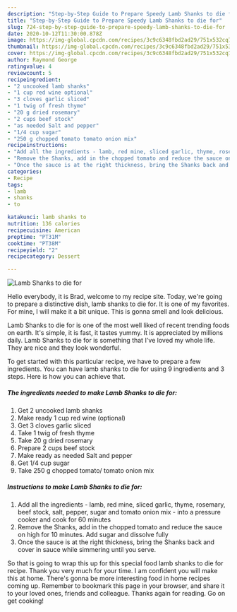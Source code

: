 ```yaml
---
description: "Step-by-Step Guide to Prepare Speedy Lamb Shanks to die for"
title: "Step-by-Step Guide to Prepare Speedy Lamb Shanks to die for"
slug: 724-step-by-step-guide-to-prepare-speedy-lamb-shanks-to-die-for
date: 2020-10-12T11:30:00.878Z
image: https://img-global.cpcdn.com/recipes/3c9c6348fbd2ad29/751x532cq70/lamb-shanks-to-die-for-recipe-main-photo.jpg
thumbnail: https://img-global.cpcdn.com/recipes/3c9c6348fbd2ad29/751x532cq70/lamb-shanks-to-die-for-recipe-main-photo.jpg
cover: https://img-global.cpcdn.com/recipes/3c9c6348fbd2ad29/751x532cq70/lamb-shanks-to-die-for-recipe-main-photo.jpg
author: Raymond George
ratingvalue: 4
reviewcount: 5
recipeingredient:
- "2 uncooked lamb shanks"
- "1 cup red wine optional"
- "3 cloves garlic sliced"
- "1 twig of fresh thyme"
- "20 g dried rosemary"
- "2 cups beef stock"
- "as needed Salt and pepper"
- "1/4 cup sugar"
- "250 g chopped tomato tomato onion mix"
recipeinstructions:
- "Add all the ingredients - lamb, red mine, sliced garlic, thyme, rosemary, beef stock, salt, pepper, sugar and tomato onion mix - into a pressure cooker and cook for 60 minutes"
- "Remove the Shanks, add in the chopped tomato and reduce the sauce on high for 10 minutes. Add sugar and dissolve fully"
- "Once the sauce is at the right thickness, bring the Shanks back and cover in sauce while simmering until you serve."
categories:
- Recipe
tags:
- lamb
- shanks
- to

katakunci: lamb shanks to 
nutrition: 136 calories
recipecuisine: American
preptime: "PT31M"
cooktime: "PT38M"
recipeyield: "2"
recipecategory: Dessert

---
```



![Lamb Shanks to die for](https://img-global.cpcdn.com/recipes/3c9c6348fbd2ad29/751x532cq70/lamb-shanks-to-die-for-recipe-main-photo.jpg)

Hello everybody, it is Brad, welcome to my recipe site. Today, we're going to prepare a distinctive dish, lamb shanks to die for. It is one of my favorites. For mine, I will make it a bit unique. This is gonna smell and look delicious.

Lamb Shanks to die for is one of the most well liked of recent trending foods on earth. It's simple, it is fast, it tastes yummy. It is appreciated by millions daily. Lamb Shanks to die for is something that I've loved my whole life. They are nice and they look wonderful.




To get started with this particular recipe, we have to prepare a few ingredients. You can have lamb shanks to die for using 9 ingredients and 3 steps. Here is how you can achieve that.

<!--inarticleads1-->

##### The ingredients needed to make Lamb Shanks to die for:

1. Get 2 uncooked lamb shanks
1. Make ready 1 cup red wine (optional)
1. Get 3 cloves garlic sliced
1. Take 1 twig of fresh thyme
1. Take 20 g dried rosemary
1. Prepare 2 cups beef stock
1. Make ready as needed Salt and pepper
1. Get 1/4 cup sugar
1. Take 250 g chopped tomato/ tomato onion mix




<!--inarticleads2-->

##### Instructions to make Lamb Shanks to die for:

1. Add all the ingredients - lamb, red mine, sliced garlic, thyme, rosemary, beef stock, salt, pepper, sugar and tomato onion mix - into a pressure cooker and cook for 60 minutes
1. Remove the Shanks, add in the chopped tomato and reduce the sauce on high for 10 minutes. Add sugar and dissolve fully
1. Once the sauce is at the right thickness, bring the Shanks back and cover in sauce while simmering until you serve.




So that is going to wrap this up for this special food lamb shanks to die for recipe. Thank you very much for your time. I am confident you will make this at home. There's gonna be more interesting food in home recipes coming up. Remember to bookmark this page in your browser, and share it to your loved ones, friends and colleague. Thanks again for reading. Go on get cooking!
